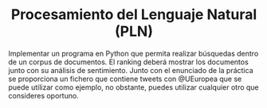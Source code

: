 <h1 align="center">Procesamiento del Lenguaje Natural (PLN)</h1>

Implementar un programa en Python que permita realizar búsquedas dentro de un corpus de documentos. El ranking deberá mostrar los documentos junto con su análisis de sentimiento. Junto con el enunciado de la práctica se proporciona un fichero que contiene tweets con @UEuropea que se puede utilizar como ejemplo, no obstante, puedes utilizar cualquier otro que consideres oportuno.
